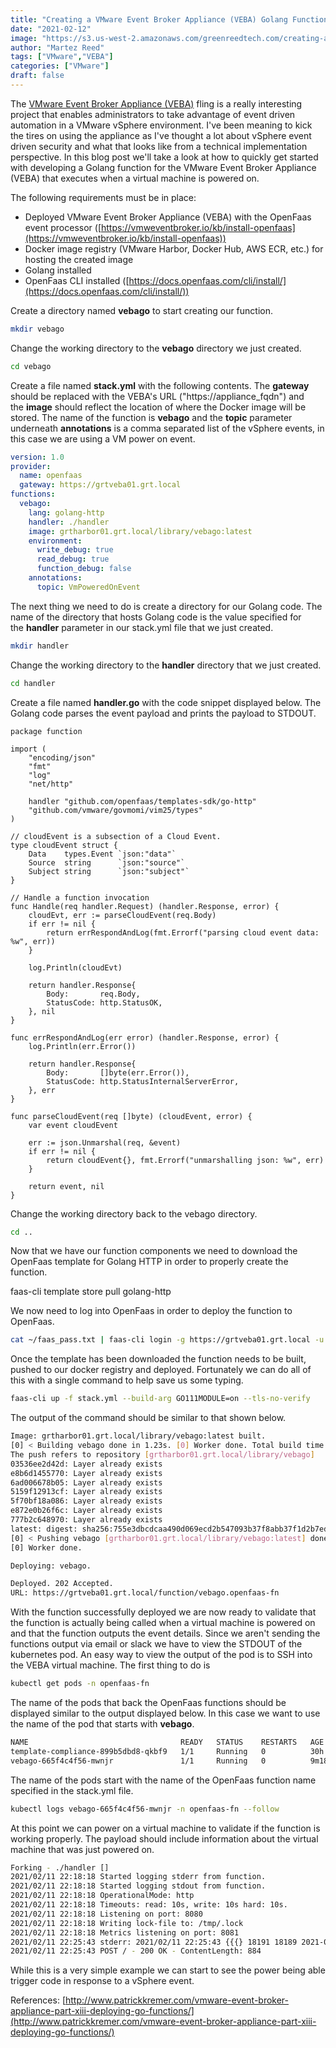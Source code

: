 ```yaml
---
title: "Creating a VMware Event Broker Appliance (VEBA) Golang Function"
date: "2021-02-12"
image: "https://s3.us-west-2.amazonaws.com/greenreedtech.com/creating-a-vmware-event-broker-appliance-veba-golang-function/VEBA-Golang-OpenFaas-Function-2.png"
author: "Martez Reed"
tags: ["VMware","VEBA"]
categories: ["VMware"]
draft: false
---
```


The [VMware Event Broker Appliance (VEBA)](https://vmweventbroker.io/) fling is a really interesting project that enables administrators to take advantage of event driven automation in a VMware vSphere environment. I've been meaning to kick the tires on using the appliance as I've thought a lot about vSphere event driven security and what that looks like from a technical implementation perspective. In this blog post we'll take a look at how to quickly get started with developing a Golang function for the VMware Event Broker Appliance (VEBA) that executes when a virtual machine is powered on.

The following requirements must be in place:

- Deployed VMware Event Broker Appliance (VEBA) with the OpenFaas event processor ([https://vmweventbroker.io/kb/install-openfaas](https://vmweventbroker.io/kb/install-openfaas))
- Docker image registry (VMware Harbor, Docker Hub, AWS ECR, etc.) for hosting the created image
- Golang installed
- OpenFaas CLI installed ([https://docs.openfaas.com/cli/install/](https://docs.openfaas.com/cli/install/))

Create a directory named **vebago** to start creating our function.

```bash
mkdir vebago
```

Change the working directory to the **vebago** directory we just created.

```bash
cd vebago
```

Create a file named **stack.yml** with the following contents. The **gateway** should be replaced with the VEBA's URL ("https://appliance_fqdn") and the **image** should reflect the location of where the Docker image will be stored. The name of the function is **vebago** and the **topic** parameter underneath **annotations** is a comma separated list of the vSphere events, in this case we are using a VM power on event.

```yaml
version: 1.0
provider:
  name: openfaas
  gateway: https://grtveba01.grt.local
functions:
  vebago:
    lang: golang-http
    handler: ./handler
    image: grtharbor01.grt.local/library/vebago:latest
    environment:
      write_debug: true
      read_debug: true
      function_debug: false
    annotations:
      topic: VmPoweredOnEvent
```

The next thing we need to do is create a directory for our Golang code. The name of the directory that hosts Golang code is the value specified for the **handler** parameter in our stack.yml file that we just created.

```bash
mkdir handler
```

Change the working directory to the **handler** directory that we just created.

```bash
cd handler
```

Create a file named **handler.go** with the code snippet displayed below. The Golang code parses the event payload and prints the payload to STDOUT.

```golang
package function

import (
    "encoding/json"
    "fmt"
    "log"
    "net/http"

    handler "github.com/openfaas/templates-sdk/go-http"
    "github.com/vmware/govmomi/vim25/types"
)

// cloudEvent is a subsection of a Cloud Event.
type cloudEvent struct {
    Data    types.Event `json:"data"`
    Source  string      `json:"source"`
    Subject string      `json:"subject"`
}

// Handle a function invocation
func Handle(req handler.Request) (handler.Response, error) {
    cloudEvt, err := parseCloudEvent(req.Body)
    if err != nil {
        return errRespondAndLog(fmt.Errorf("parsing cloud event data: %w", err))
    }

    log.Println(cloudEvt)

    return handler.Response{
        Body:       req.Body,
        StatusCode: http.StatusOK,
    }, nil
}

func errRespondAndLog(err error) (handler.Response, error) {
    log.Println(err.Error())

    return handler.Response{
        Body:       []byte(err.Error()),
        StatusCode: http.StatusInternalServerError,
    }, err
}

func parseCloudEvent(req []byte) (cloudEvent, error) {
    var event cloudEvent

    err := json.Unmarshal(req, &event)
    if err != nil {
        return cloudEvent{}, fmt.Errorf("unmarshalling json: %w", err)
    }

    return event, nil
}
```

Change the working directory back to the vebago directory.

```bash
cd ..
```

Now that we have our function components we need to download the OpenFaas template for Golang HTTP in order to properly create the function.

faas-cli template store pull golang-http

We now need to log into OpenFaas in order to deploy the function to OpenFaas.

```bash
cat ~/faas_pass.txt | faas-cli login -g https://grtveba01.grt.local -u admin --password-stdin --tls-no-verify
```

Once the template has been downloaded the function needs to be built, pushed to our docker registry and deployed. Fortunately we can do all of this with a single command to help save us some typing.

```bash
faas-cli up -f stack.yml --build-arg GO111MODULE=on --tls-no-verify
```

The output of the command should be similar to that shown below.

```bash
Image: grtharbor01.grt.local/library/vebago:latest built.
[0] < Building vebago done in 1.23s. [0] Worker done. Total build time: 1.23s [0] > Pushing vebago [grtharbor01.grt.local/library/vebago:latest].
The push refers to repository [grtharbor01.grt.local/library/vebago]
03536ee2d42d: Layer already exists 
e8b6d1455770: Layer already exists 
6ad006678b05: Layer already exists 
5159f12913cf: Layer already exists 
5f70bf18a086: Layer already exists 
e872e0b26f6c: Layer already exists 
777b2c648970: Layer already exists 
latest: digest: sha256:755e3dbcdcaa490d069ecd2b547093b37f8abb37f1d2b7ed39d7402ce8fc08e1 size: 1784
[0] < Pushing vebago [grtharbor01.grt.local/library/vebago:latest] done.
[0] Worker done.

Deploying: vebago.

Deployed. 202 Accepted.
URL: https://grtveba01.grt.local/function/vebago.openfaas-fn
```

With the function successfully deployed we are now ready to validate that the function is actually being called when a virtual machine is powered on and that the function outputs the event details. Since we aren't sending the functions output via email or slack we have to view the STDOUT of the kubernetes pod. An easy way to view the output of the pod is to SSH into the VEBA virtual machine. The first thing to do is

```bash
kubectl get pods -n openfaas-fn
```

The name of the pods that back the OpenFaas functions should be displayed similar to the output displayed below. In this case we want to use the name of the pod that starts with **vebago**.

```bash
NAME                                  READY   STATUS    RESTARTS   AGE
template-compliance-899b5dbd8-qkbf9   1/1     Running   0          30h
vebago-665f4c4f56-mwnjr               1/1     Running   0          9m18s
```

The name of the pods start with the name of the OpenFaas function name specified in the stack.yml file.

```bash
kubectl logs vebago-665f4c4f56-mwnjr -n openfaas-fn --follow
```

At this point we can power on a virtual machine to validate if the function is working properly. The payload should include information about the virtual machine that was just powered on.

```bash
Forking - ./handler []
2021/02/11 22:18:18 Started logging stderr from function.
2021/02/11 22:18:18 Started logging stdout from function.
2021/02/11 22:18:18 OperationalMode: http
2021/02/11 22:18:18 Timeouts: read: 10s, write: 10s hard: 10s.
2021/02/11 22:18:18 Listening on port: 8080
2021/02/11 22:18:18 Writing lock-file to: /tmp/.lock
2021/02/11 22:18:18 Metrics listening on port: 8081
2021/02/11 22:25:43 stderr: 2021/02/11 22:25:43 {{{} 18191 18189 2021-02-11 22:25:39.472999 +0000 UTC VSPHERE.LOCAL\Administrator 0xc00005bc20 0xc00005bc50 0xc00005bc80 0xc00005bcb0    centos8base on  grtesxi01.grt.local in GRT is powered on } https://grtvcenter01.grt.local/sdk VmPoweredOnEvent}
2021/02/11 22:25:43 POST / - 200 OK - ContentLength: 884
```

While this is a very simple example we can start to see the power being able trigger code in response to a vSphere event.

References: [http://www.patrickkremer.com/vmware-event-broker-appliance-part-xiii-deploying-go-functions/](http://www.patrickkremer.com/vmware-event-broker-appliance-part-xiii-deploying-go-functions/)
